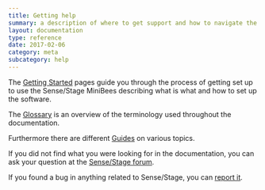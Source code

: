 ```yaml
---
title: Getting help
summary: a description of where to get support and how to navigate the documentation
layout: documentation
type: reference
date: 2017-02-06
category: meta
subcategory: help
---
```


The [Getting Started](getting-started-with-sensestage) pages guide you through the process of getting set up to use the Sense/Stage MiniBees describing what is what and how to set up the software.

The [Glossary](glossary) is an overview of the terminology used throughout the documentation.

Furthermore there are different [Guides](guides) on various topics.

If you did not find what you were looking for in the documentation, you can ask your question at the [Sense/Stage forum](https://forum.sensestage.eu).

If you found a bug in anything related to Sense/Stage, you can [report it](bug-reporting).
